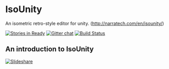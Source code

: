IsoUnity
========

An isometric retro-style editor for unity. (http://narratech.com/en/isounity/)

[![Stories in Ready](https://badge.waffle.io/victormafire/isounity.png?label=ready&title=Ready)](https://waffle.io/victormafire/isounity)
[![Gitter chat](https://badges.gitter.im/gitterHQ/gitter.png)](https://gitter.im/IsoUnity/Lobby)
[![Build Status](https://travis-ci.org/Victorma/IsoUnity.svg?branch=master)](https://travis-ci.org/Victorma/IsoUnity)

An introduction to IsoUnity
--------

[![Slideshare](https://raw.githubusercontent.com/Victorma/IsoUnity/ecb8d83a1475b45bfb345650e336bd6d48f13032/preview.png)](https://es.slideshare.net/VctorManuelPrezColad/isounity-a-retroisometric-toolkit-for-unity)
